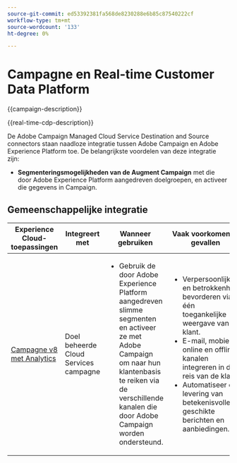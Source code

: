 ```yaml
---
source-git-commit: ed53392381fa568de8230288e6b85c87540222cf
workflow-type: tm+mt
source-wordcount: '133'
ht-degree: 0%

---
```



# Campagne en Real-time Customer Data Platform

{{campaign-description}}

{{real-time-cdp-description}}

De Adobe Campaign Managed Cloud Service Destination and Source connectors staan naadloze integratie tussen Adobe Campaign en Adobe Experience Platform toe. De belangrijkste voordelen van deze integratie zijn:

+ **Segmenteringsmogelijkheden van de Augment Campaign** met die door Adobe Experience Platform aangedreven doelgroepen, en activeer die gegevens in Campaign.

## Gemeenschappelijke integratie

<table>
    <thead>
        <tr>
            <th>Experience Cloud-toepassingen</th>
            <th>Integreert met</th>
            <th>Wanneer gebruiken</th>
            <th>Vaak voorkomende gevallen</th>
        </tr>
    </thead>
    <tbody>
        <tr>
            <td><a href="../../integrations/tutorials/campaign-real-time-cdp/campaign-v8-real-time-cdp.md" target="_blank" rel="noreferrer">Campagne v8 met Analytics</a></td>
            <td>Doel beheerde Cloud Services campagne</td>
            <td>
                <ul>
                    <li>Gebruik de door Adobe Experience Platform aangedreven slimme segmenten en activeer ze met Adobe Campaign om naar hun klantenbasis te reiken via de verschillende kanalen die door Adobe Campaign worden ondersteund.</li>
                </ul>
            </td>
            <td>
              <ul>
                <li>Verpersoonlijking en betrokkenheid bevorderen via één toegankelijke weergave van de klant.</li>
                <li>E-mail, mobiel, online en offline kanalen integreren in de reis van de klant.</li>
                <li>Automatiseer de levering van betekenisvolle en geschikte berichten en aanbiedingen.</li>
               <ul>
            </td>
        </tr>              
    </tbody>          
</table>
